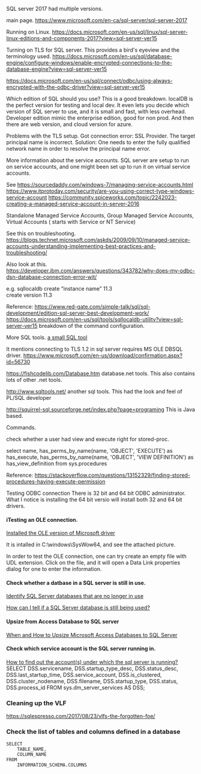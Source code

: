 


SQL server 2017 had multiple versions.



main page. 
https://www.microsoft.com/en-ca/sql-server/sql-server-2017

Running on Linux.
https://docs.microsoft.com/en-us/sql/linux/sql-server-linux-editions-and-components-2017?view=sql-server-ver15

Turning on TLS for SQL server.  This provides a bird's eyeview and the terminology used.
https://docs.microsoft.com/en-us/sql/database-engine/configure-windows/enable-encrypted-connections-to-the-database-engine?view=sql-server-ver15

https://docs.microsoft.com/en-us/sql/connect/odbc/using-always-encrypted-with-the-odbc-driver?view=sql-server-ver15

Which edition of SQL should you use?  This is a good breakdown.
localDB is the perfect version for testing and local dev. It even lets you decide which version of SQL server to use, and it is small and fast, with less overhead.  
Developer edition mimic the enterprise edition, good for non prod.
And then there are web version, and cloud version for azure.


Problems with the TLS setup.
Got connection error:  SSL Provider. The target principal name is incorrect.
Solution: One needs to enter the fully qualified network name in order to resolve the principal name error.


More information about the service accounts.
SQL server are setup to run on service accounts, and one might been set up to run it on virtual service accounts.

See 
https://sourcedaddy.com/windows-7/managing-service-accounts.html
https://www.itprotoday.com/security/are-you-using-correct-type-windows-service-account
https://community.spiceworks.com/topic/2242023-creating-a-managed-service-account-in-server-2016

Standalone Managed Service Accounts, Group Managed Service Accounts, Virtual Accounts ( starts with Service or NT Service)

See this on troubleshooting.
https://blogs.technet.microsoft.com/askds/2009/09/10/managed-service-accounts-understanding-implementing-best-practices-and-troubleshooting/

Also look at this.
https://developer.ibm.com/answers/questions/343782/why-does-my-odbc-dsn-database-connection-error-wit/



e.g. sqllocaldb create “instance name” 11.3  
create version 11.3

Reference:
https://www.red-gate.com/simple-talk/sql/sql-development/edition-sql-server-best-development-work/
https://docs.microsoft.com/en-us/sql/tools/sqllocaldb-utility?view=sql-server-ver15  breakdown of the command configuration.



More SQL tools.
[a small SQL tool](https://www.heidisql.com)

It mentions connecting to TLS 1.2 in sql server requires MS OLE DBSQL driver.
https://www.microsoft.com/en-us/download/confirmation.aspx?id=56730

https://fishcodelib.com/Database.htm database.net tools.   This also contains lots of other .net tools.

http://www.sqltools.net/ another sql tools. This had the look and feel of PL/SQL developer 

http://squirrel-sql.sourceforge.net/index.php?page=programing This is Java based. 



Commands.

check whether a user had view and execute right for stored-proc.

select name, 
    has_perms_by_name(name, 'OBJECT', 'EXECUTE') as has_execute,
    has_perms_by_name(name, 'OBJECT', 'VIEW DEFINITION') as has_view_definition
from sys.procedures

Reference: https://stackoverflow.com/questions/13152329/finding-stored-procedures-having-execute-permission


Testing ODBC connection
There is 32 bit and 64 bit ODBC administrator. 
What I notice is installing the 64 bit versio will install both 32 and 64 bit drivers.

#### iTesting an OLE connection.
[Installed the OLE version of Microsoft driver](https://www.microsoft.com/en-us/download/details.aspx?id=56730)

It is intalled in C:\windows\SysWow64, and see the attached picture.

In order to test the OLE connection, one can try create an empty file with UDL extension. Click on the file, and it will open a Data Link properties dialog for one to enter the information.

#### Check whether a datbase in a SQL server is still in use.

[Identify SQL Server databases that are no longer in use](https://www.mssqltips.com/sqlservertip/3171/identify-sql-server-databases-that-are-no-longer-in-use)

[How can I tell if a SQL Server database is still being used?](https://dba.stackexchange.com/questions/2050/how-can-i-tell-if-a-sql-server-database-is-still-being-used)


#### Upsize from Access Database to SQL server
[When and How to Upsize Microsoft Access Databases to SQL Server](https://www.fmsinc.com/MicrosoftAccess/SQLServerUpsizing/how/index.htm)

#### Check which service account is the SQL server running in.
[How to find out the account(s) under which the sql server is running?
](https://dba.stackexchange.com/questions/110900/how-to-find-out-the-accounts-under-which-the-sql-server-is-running/110901)
SELECT  DSS.servicename,
        DSS.startup_type_desc,
        DSS.status_desc,
        DSS.last_startup_time,
        DSS.service_account,
        DSS.is_clustered,
        DSS.cluster_nodename,
        DSS.filename,
        DSS.startup_type,
        DSS.status,
        DSS.process_id
FROM    sys.dm_server_services AS DSS;

### Cleaning up the VLF

https://sqlespresso.com/2017/08/23/vlfs-the-forgotten-foe/

### Check the list of tables and columns defined in a database
```
SELECT
  	TABLE_NAME,
    COLUMN_NAME
FROM
  	INFORMATION_SCHEMA.COLUMNS
 ```
